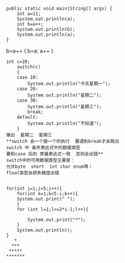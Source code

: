 	
	public static void main(String[] args) { 
		int a=11;  
		System.out.println(a);  
		int b=a++; 
		System.out.println(b); 
		System.out.println(a); 
	} 


b=a++
(
b=a;
a++
)

	    
	int c=20;
		switch(c)
		{
		case 10:
			System.out.println("今天星期一");
		case 20:
			System.out.println("星期二");
		case 30:
			System.out.println("星期三");
			break;
		default:
			System.out.println("不知道");
		}  
	输出  星期二  星期三
	**switch 会一个接一个的执行  要遇到break才会跳出
	switch 中 条件表达式中的数据类型
	要和case 后的 常量表达式一致  否则会出错**
	switch中的可用数据类型主要是：
	允许byte  short  int char enum等；
	float类型会损失精度出错


	for(int i=1;i<5;i++){
		for(int k=1;k<5-i;k++){
		System.out.print(" ");
		}
		for (int l=1;l<=2*i-1;l++){
			
			System.out.print("*");
		}
		System.out.println();
	}
	   *
	  ***
	 *****
	*******



	
	
